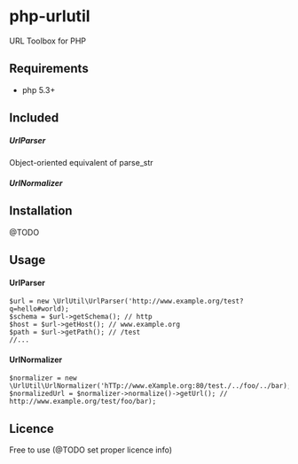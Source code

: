 # php-urlutil

URL Toolbox for PHP


## Requirements


- php 5.3+


## Included


##### UrlParser
 Object-oriented equivalent of parse_str

##### UrlNormalizer

## Installation


@TODO


## Usage


#### UrlParser

    $url = new \UrlUtil\UrlParser('http://www.example.org/test?q=hello#world);
    $schema = $url->getSchema(); // http
    $host = $url->getHost(); // www.example.org
    $path = $url->getPath(); // /test
    //...


#### UrlNormalizer

    $normalizer = new \UrlUtil\UrlNormalizer('hTTp://www.eXample.org:80/test./../foo/../bar);
    $normalizedUrl = $normalizer->normalize()->getUrl(); // http://www.example.org/test/foo/bar);



Licence
-------
Free to use (@TODO set proper licence info)




